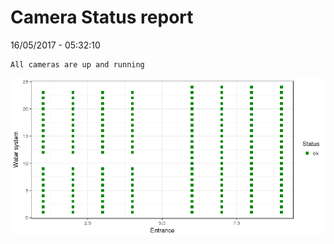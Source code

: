 Camera Status report
================
16/05/2017 - 05:32:10

    All cameras are up and running

![](camreport_files/figure-markdown_github/unnamed-chunk-2-1.png)
